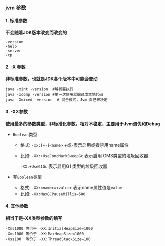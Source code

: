 ### jvm 参数

#### 1. 标准参数

**不会随着JDK版本改变而改变的**

```shell
-version
-help
-server
-cp
```



#### 2. -X 参数

**非标准参数，也就是JDK各个版本中可能会变动**

```shell
java -xint -version  #解析器执行
java -xcomp -version #第一次使用就编译成本地代码
java -Xmixed -version  # 混合模式，Jvm 自己来决定

```



####  3. -XX参数

**使用最多的参数类型，非标准化参数，相对不稳定，主要用于Jvm调优和Debug**

* `Boolean`类型

  * 格式: `-xx:[+-]<name>` +或-表示启用或者禁用name属性

  * 比如: `-XX:+UseConcMarkSweepGc`    表示启用 GMS类型的垃圾回收器

    `-XX:+UseG1Gc` 表示启用G1 类型的垃圾回收器

* 非`Boolean`类型

  * 格式: `-XX:<name>=<value>` 表示name属性值是`value`
  * 比如: `-XX:MaxGCPauseMillis=500`

#### 4. 其他参数

**相当于是-XX类型参数的缩写**

```shell
-Xms1000 等价于 -XX:InitialHeapSize=1000
-Xms1000 等价于 -XX:MaxHeapSize=1000
-Xss100  等价于 -XX:ThreadStackSize=100
```






